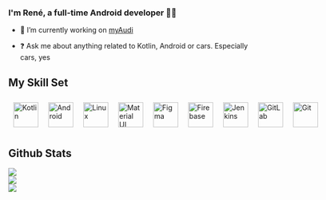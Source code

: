 ### I'm René, a full-time Android developer 👨‍💻
  
- 🔭 I’m currently working on [myAudi](https://play.google.com/store/apps/details?id=de.myaudi.mobile.assistant)
  
- ❓ Ask me about anything related to Kotlin, Android or cars. Especially cars, yes

## My Skill Set

<div style="display: flex; flex-direction: row; justify-content: start; align-items: center">
<a href="https://kotlinlang.org/" target="_blank">
<img style="margin: 10px" src="https://profilinator.rishav.dev/skills-assets/kotlinlang-icon.svg" alt="Kotlin" height="50" />
</a>
<a href="https://www.android.com/intl/en_in/" target="_blank">
<img style="margin: 10px" src="https://profilinator.rishav.dev/skills-assets/android-original-wordmark.svg" alt="Android" height="50" />
</a>
<a href="https://www.linux.org/" target="_blank">
<img style="margin: 10px" src="https://profilinator.rishav.dev/skills-assets/linux-original.svg" alt="Linux" height="50" />
</a>
<a href="https://mui.com/" target="_blank">
<img style="margin: 10px" src="https://profilinator.rishav.dev/skills-assets/mui.png" alt="Material UI" height="50" />
</a>
<a href="https://www.figma.com/" target="_blank">
<img style="margin: 10px" src="https://profilinator.rishav.dev/skills-assets/figma-icon.svg" alt="Figma" height="50" />
</a>
<a href="https://firebase.google.com/" target="_blank">
<img style="margin: 10px" src="https://profilinator.rishav.dev/skills-assets/firebase.png" alt="Firebase" height="50" />
</a><a href="https://www.jenkins.io/" target="_blank">
<img style="margin: 10px" src="https://profilinator.rishav.dev/skills-assets/jenkins-icon.svg" alt="Jenkins" height="50" />
</a>
<a href="https://about.gitlab.com/" target="_blank">
<img style="margin: 10px" src="https://profilinator.rishav.dev/skills-assets/gitlab.svg" alt="GitLab" height="50" />
</a>
<a href="https://github.com/" target="_blank">
<img style="margin: 10px" src="https://profilinator.rishav.dev/skills-assets/git-scm-icon.svg" alt="Git" height="50" />
</a>
</div>

## Github Stats

<div align="start">
<img src="https://github-readme-stats.vercel.app/api/top-langs/?username=rjspies&hide_border=true&layout=compact&theme=dracula" />
</div>

<div align="start">
<img src="https://github-readme-stats.vercel.app/api?username=rjspies&show_icons=true&count_private=true&hide_border=true&theme=dracula" />
</div>

<div align="start">
<img src="https://komarev.com/ghpvc/?username=rjspies&&style=flat-square" />
</div>
